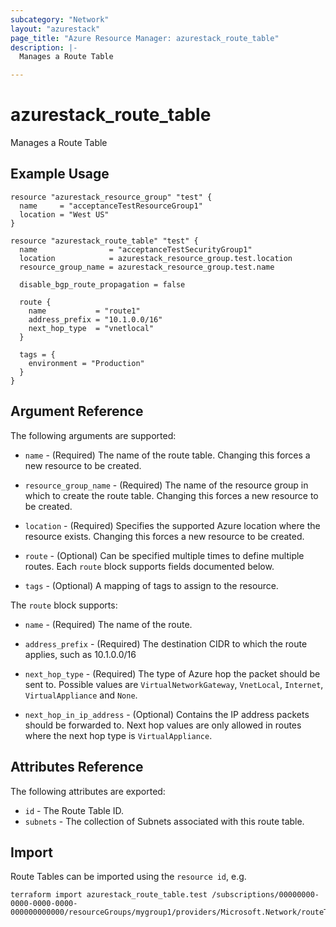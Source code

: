 ```yaml
---
subcategory: "Network"
layout: "azurestack"
page_title: "Azure Resource Manager: azurestack_route_table"
description: |-
  Manages a Route Table

---
```


# azurestack_route_table

Manages a Route Table

## Example Usage

```hcl
resource "azurestack_resource_group" "test" {
  name     = "acceptanceTestResourceGroup1"
  location = "West US"
}

resource "azurestack_route_table" "test" {
  name                = "acceptanceTestSecurityGroup1"
  location            = azurestack_resource_group.test.location
  resource_group_name = azurestack_resource_group.test.name

  disable_bgp_route_propagation = false

  route {
    name           = "route1"
    address_prefix = "10.1.0.0/16"
    next_hop_type  = "vnetlocal"
  }

  tags = {
    environment = "Production"
  }
}
```

## Argument Reference

The following arguments are supported:

* `name` - (Required) The name of the route table. Changing this forces a new resource to be created.

* `resource_group_name` - (Required) The name of the resource group in which to create the route table. Changing this forces a new resource to be created.

* `location` - (Required) Specifies the supported Azure location where the resource exists. Changing this forces a new resource to be created.

* `route` - (Optional) Can be specified multiple times to define multiple routes. Each `route` block supports fields documented below.

* `tags` - (Optional) A mapping of tags to assign to the resource.

The `route` block supports:

* `name` - (Required) The name of the route.

* `address_prefix` - (Required) The destination CIDR to which the route applies, such as 10.1.0.0/16

* `next_hop_type` - (Required) The type of Azure hop the packet should be sent to. Possible values are `VirtualNetworkGateway`, `VnetLocal`, `Internet`, `VirtualAppliance` and `None`.

* `next_hop_in_ip_address` - (Optional) Contains the IP address packets should be forwarded to. Next hop values are only allowed in routes where the next hop type is `VirtualAppliance`.


## Attributes Reference

The following attributes are exported:

* `id` - The Route Table ID.
* `subnets` - The collection of Subnets associated with this route table.

## Import

Route Tables can be imported using the `resource id`, e.g.

```shell
terraform import azurestack_route_table.test /subscriptions/00000000-0000-0000-0000-000000000000/resourceGroups/mygroup1/providers/Microsoft.Network/routeTables/mytable1
```
